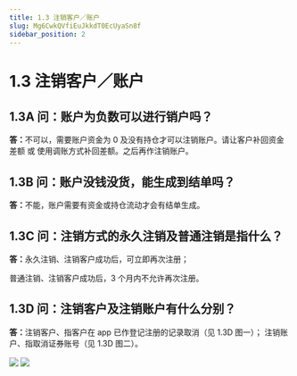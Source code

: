 ```yaml
---
title: 1.3 注销客户／账户
slug: Mg6CwkQVfiEuJkkdT0EcUyaSn8f
sidebar_position: 2
---
```



# 1.3 注销客户／账户

## 1.3A 问：账户为负数可以进行销户吗？

<b>答：</b>不可以，需要账户资金为 0 及没有持仓才可以注销账户。请让客户补回资金差额 或 使用调账方式补回差额。之后再作注销账户。


## 1.3B 问：账户没钱没货，能生成到结单吗？

<b>答：</b>不能，账户需要有资金或持仓流动才会有结单生成。

## 1.3C 问：注销方式的永久注销及普通注销是指什么？

<b>答：</b>永久注销、注销客户成功后，可立即再次注册；

普通注销、注销客户成功后，3 个月内不允许再次注册。

## 1.3D 问：注销客户及注销账户有什么分别？

<b>答：</b>注销客户、指客户在 app 已作登记注册的记录取消（见 1.3D 图一）；
 注销账户、指取消证券账号（见 1.3D 图二）。

<img src="/assets/KjpMb2Gcso9YcdxzCdnc6ixjnmL.png" src-width="2658" src-height="1180" align="center"/>

<img src="/assets/GZeFbgbS3oaZFbx2h7vcS1Gzn4e.png" src-width="2660" src-height="1308" align="center"/>

